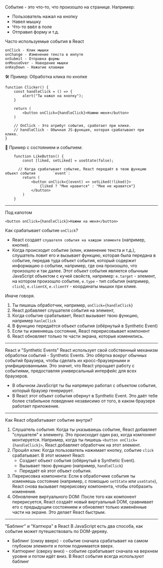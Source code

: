 Событие - это что-то, что произошло на странице. Например: 
- Пользователь нажал на кнопку
- Навел мышку
- Что-то ввёл в поле
- Отправил форму и т.д.

Часто используемые события в React
```TSX
onClick - Клик мышки
onChange - Изменение текста в инпуте
onSubmit - Отправка формы
onMouseOver - Наведение мышки
onKeyDown - Нажатие клавиши
```

🛠 Пример: Обработка клика по кнопке
```TSX
function Clicker() {
	const handleClick = () => {
		alert("Ты нажал на кнопку");
	}
	
	return (
		<button onClick={handleClick}>Нажми меня</button>
	)
	
	// OnClick - Это атрибут события, сработает при клике.
	// handleClick - Обычная JS-функция, которая срабатывает при клике.
}
```

🧪 Пример с состоянием и событием:
```TSX
	function LikeButton() {
		const [liked, setLiked] = useState(false);
		
      // Когда срабатывает событие, React передаёт в твою функцию объект события        `event`:
		return (
			<button onClick={(event) => setLiked(!liked)}>
				{liked ? "Мне нравится" : "Мне не нравится"}
			</button>
		)
	}
```
---

Под капотом 
```TSX
<button onClick={handleClick}>Нажми на меня</button>
```
Как срабатывает событие `onClick`?
- React создает `слушателя события на каждом элементе` (например, кнопке).
- Когда происходит событие (клин, изменение текста и т.д.), слушатель ловит его и вызывает функцию, которая была передана в событие, передав туда объект события, который содержит информацию о событии, например, где она произошло, что произошло и так далее. Этот объект события является обычным JavaScript объектом с кучей свойств, например:
  `e.target` - элемент, на котором произошло событие,
  `e.type` - тип события (например, `click`),
  `e.clientX`, `e.clientY` - координаты мышки при клике.

Иначе говоря.
 1. Ты пишешь обработчик, например, `onClick={handleClick}`
 2. React добавляет слушателя события на элемент,
 3. Когда событие срабатывает, React вызывает твою функцию, например `hanleClick`
 4. В функцию передаётся объект события (обёрнутый в Synthetic Event)
 5. Если ты изменяешь состояние, React перерисовывает компонент
 6. React обновляет только те части экрана, которые изменились.

---
React и "Synthetic Events"
React использует свой собственный механизм обработки событий - Synthetic Events. Это обёртка вокруг обычных событий браузера, чтобы сделать их кросс-браузерными и унифицированными. Это значит, что React упрощает работу с событиями, предоставляя универсальный интерфейс для всех браузеров.
* В обычном JavaScript ты бы напрямую работал с объектом события, который браузер генерирует.
* В React этот объект события обернут в Synthetic Event. Это даёт тебе более стабильное поведение независимо от того, в каком браузере работает приложение.
---
Как React обрабатывает событие внутри?
1. Слушатель события: Когда ты указываешь событие, React добавляет "слушателя" к элементу. Это происходит один раз, когда компонент монтируется. Например, когда ты пишешь `<button onClick={handleClick}>`, React добавляет обработчик на этот элемент.
2. Прошёл клик: Когда пользователь нажимает кнопку, событие `click` срабатывает. В этот момент React:
   - Создает объект события (обёрнутый в Synthetic Event).
   - Вызывает твою функцию (например, `handleClick`)
   - Передаёт ей этот объект события.
3. Перерисовка компонента: Если в обработчике события ты изменяешь состояние (например, с помощью `setState` или `useState`), React снова вызывает перерисовку компонента, чтобы отобразить изменения.
4. Обновление виртуального DOM: После того как компонент перерисуется, React создаёт новый виртуальный DOM, сравнивает его с предыдущим состоянием и обновляет только изменённые части на экране. Это делает React быстрым.
---
"Баблинг" и "Каптюра" в React
В JavaScript есть два способа, как событие может путешествовать по DOM-дереву.
- Баблинг (снизу вверх) - событие сначала срабатывает на самом глубоком элементе и потом поднимается вверх.
- Каптюринг (сверху вниз) - событие срабатывает сначала на верхнем уровне и потом идёт вниз.
В React события всегда используют баблинг